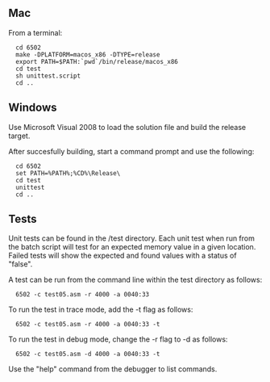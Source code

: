 Mac
---

From a terminal:

```
  cd 6502
  make -DPLATFORM=macos_x86 -DTYPE=release
  export PATH=$PATH:`pwd`/bin/release/macos_x86
  cd test
  sh unittest.script
  cd ..
```

Windows
-------

Use Microsoft Visual 2008 to load the solution file and build the release target.

After succesfully building, start a command prompt and use the following:

```
  cd 6502
  set PATH=%PATH%;%CD%\Release\
  cd test
  unittest
  cd ..   
```

Tests
-----

Unit tests can be found in the /test directory. Each unit test when run from
the batch script will test for an expected memory value in a given location.
Failed tests will show the expected and found values with a status of "false".

A test can be run from the command line within the test directory as follows:

```
  6502 -c test05.asm -r 4000 -a 0040:33
```

To run the test in trace mode, add the -t flag as follows:


```
  6502 -c test05.asm -r 4000 -a 0040:33 -t
```

To run the test in debug mode, change the -r flag to -d as follows:

```
  6502 -c test05.asm -d 4000 -a 0040:33 -t
```

Use the "help" command from the debugger to list commands.




